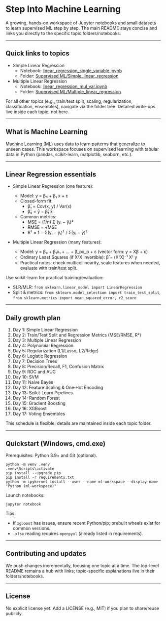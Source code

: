 # Step Into Machine Learning

A growing, hands-on workspace of Jupyter notebooks and small datasets to learn supervised ML step by step. The main README stays concise and links you directly to the specific topic folders/notebooks.

---

## Quick links to topics

- Simple Linear Regression
  - Notebook: [linear_regression_single_variable.ipynb](Supervised%20ML/Simple_linear_regression/linear_regression_single_variable.ipynb)
  - Folder: [Supervised ML/Simple_linear_regression](Supervised%20ML/Simple_linear_regression/)
- Multiple Linear Regression
  - Notebook: [linear_regression_mul_var.ipynb](Supervised%20ML/Multiple_linear_regression/linear_regression_mul_var.ipynb)
  - Folder: [Supervised ML/Multiple_linear_regression](Supervised%20ML/Multiple_linear_regression/)

For all other topics (e.g., train/test split, scaling, regularization, classification, ensembles), navigate via the folder tree. Detailed write-ups live inside each topic, not here.

---

## What is Machine Learning 

Machine Learning (ML) uses data to learn patterns that generalize to unseen cases. This workspace focuses on supervised learning with tabular data in Python (pandas, scikit-learn, matplotlib, seaborn, etc.).

---

## Linear Regression essentials 

- Simple Linear Regression (one feature):
  - Model: y = β₀ + β₁ x + ε
  - Closed-form fit:
    - β̂₁ = Cov(x, y) / Var(x)
    - β̂₀ = ȳ − β̂₁ x̄
  - Common metrics:
    - MSE = (1/n) Σ (yᵢ − ŷᵢ)²
    - RMSE = √MSE
    - R² = 1 − Σ(yᵢ − ŷᵢ)² / Σ(yᵢ − ȳ)²

- Multiple Linear Regression (many features):
  - Model: y = β₀ + β₁x₁ + … + β_px_p + ε (vector form: y = Xβ + ε)
  - Ordinary Least Squares (if XᵀX invertible): β̂ = (XᵀX)⁻¹ Xᵀ y
  - Practical notes: check multicollinearity, scale features when needed, evaluate with train/test split.

Use scikit-learn for practical training/evaluation:
- SLR/MLR: `from sklearn.linear_model import LinearRegression`
- Split & metrics: `from sklearn.model_selection import train_test_split`, `from sklearn.metrics import mean_squared_error, r2_score`

---

## Daily growth plan 

1) Day 1: Simple Linear Regression
2) Day 2: Train/Test Split and Regression Metrics (MSE/RMSE, R²)
3) Day 3: Multiple Linear Regression
4) Day 4: Polynomial Regression
5) Day 5: Regularization (L1/Lasso, L2/Ridge)
6) Day 6: Logistic Regression
7) Day 7: Decision Trees
8) Day 8: Precision/Recall, F1, Confusion Matrix
9) Day 9: ROC and AUC
10) Day 10: SVM
11) Day 11: Naive Bayes
12) Day 12: Feature Scaling & One‑Hot Encoding
13) Day 13: Scikit‑Learn Pipelines
14) Day 14: Random Forest
15) Day 15: Gradient Boosting
16) Day 16: XGBoost
17) Day 17: Voting Ensembles

This schedule is flexible; details are maintained inside each topic folder.

---

## Quickstart (Windows, cmd.exe)

Prerequisites: Python 3.9+ and Git (optional).

```batch
python -m venv .venv
.venv\Scripts\activate
pip install --upgrade pip
pip install -r requirements.txt
python -m ipykernel install --user --name ml-workspace --display-name "Python (ml-workspace)"
```

Launch notebooks:

```batch
jupyter notebook
```

Tips:
- If `xgboost` has issues, ensure recent Python/pip; prebuilt wheels exist for common versions.
- `.xlsx` reading requires `openpyxl` (already listed in requirements).

---

## Contributing and updates

We push changes incrementally, focusing one topic at a time. The top-level README remains a hub with links; topic-specific explanations live in their folders/notebooks.

---

## License

No explicit license yet. Add a LICENSE (e.g., MIT) if you plan to share/reuse publicly.
